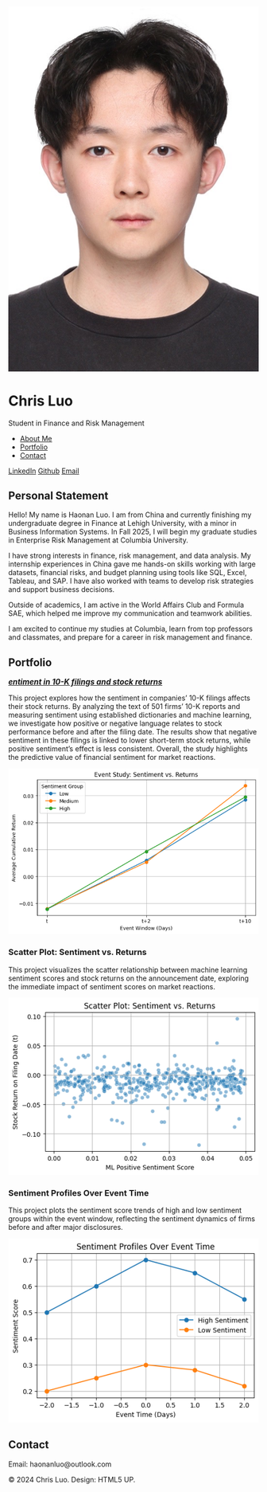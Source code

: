 
<link rel="stylesheet" href="./assets/css/style.css">
<script src="./assets/js/script.js"></script>



<div class="wrapper">
  <div class="sidebar">
    <div class="profile">
      <div class="ava-box">
        <img src="./images/ava.jpg" alt="Chris Luo" class="avatar" />
      </div>
      <h1>Chris Luo</h1>
      <p>Student in Finance and Risk Management</p>
    </div>
    <nav>
      <ul>
        <li><a href="#about">About Me</a></li>
        <li><a href="#portfolio">Portfolio</a></li>
        <li><a href="#contact">Contact</a></li>
      </ul>
    </nav>
    <div class="social-links">
      <a href="https://www.linkedin.com/in/haonan-luo-562883231/" class="social-link">LinkedIn</a>
      <a href="https://github.com/Chris514" class="social-link">Github</a>
      <a href="mailto:your.email@example.com" class="social-link">Email</a>
    </div>
  </div>

  <div class="main-content">
    <section id="about" class="section">
      <h2>Personal Statement</h2>
      <div class="statement-container">
        <div class="statement-paragraph fade-in">
          <p>Hello! My name is Haonan Luo. I am from China and currently finishing my undergraduate degree in Finance at Lehigh University, with a minor in Business Information Systems. In Fall 2025, I will begin my graduate studies in Enterprise Risk Management at Columbia University.</p>
        </div>
        <div class="statement-paragraph fade-in">
          <p>I have strong interests in finance, risk management, and data analysis. My internship experiences in China gave me hands-on skills working with large datasets, financial risks, and budget planning using tools like SQL, Excel, Tableau, and SAP. I have also worked with teams to develop risk strategies and support business decisions.</p>
        </div>
        <div class="statement-paragraph fade-in">
          <p>Outside of academics, I am active in the World Affairs Club and Formula SAE, which helped me improve my communication and teamwork abilities.</p>
        </div>
        <div class="statement-paragraph fade-in">
          <p>I am excited to continue my studies at Columbia, learn from top professors and classmates, and prepare for a career in risk management and finance.</p>
        </div>
      </div>
    </section>
  <section id="portfolio" class="section">
    <h2>Portfolio</h2>
    </section>
    <div class="portfolio-item">
      <!-- <h3>Sentiment in 10-K filings and stock returns</h3> -->
      <p>
        <!-- <a href="./pdf/report.md" style="font-weight:bold; font-style:italic; font-size:1.1em;">
          entiment in 10-K filings and stock returns
        </a> -->
               <!-- <a href="https://nbviewer.org/github/Chris514/Chris514.github.io/blob/master/pdf/report.md" style="font-weight:bold; font-style:italic; font-size:1.1em;">
          entiment in 10-K filings and stock returns
        </a> -->
        <a href="/pdf/report.html" style="font-weight:bold; font-style:italic; font-size:1.1em;">
          entiment in 10-K filings and stock returns
        </a>
      </p>
            <p>This project explores how the sentiment in companies’ 10-K filings affects their stock returns. By analyzing the text of 501 firms’ 10-K reports and measuring sentiment using established dictionaries and machine learning, we investigate how positive or negative language relates to stock performance before and after the filing date. The results show that negative sentiment in these filings is linked to lower short-term stock returns, while positive sentiment’s effect is less consistent. Overall, the study highlights the predictive value of financial sentiment for market reactions.</p>
      <img src="MidtermPro/output_5_1.png" alt="Event Study: Sentiment vs. Returns" />

  </div>
    <div class="portfolio-item">
      <h3>Scatter Plot: Sentiment vs. Returns</h3>
            <p>This project visualizes the scatter relationship between machine learning sentiment scores and stock returns on the announcement date, exploring the immediate impact of sentiment scores on market reactions.</p>
      <img src="MidtermPro/output_8_0.png" alt="Scatter Plot: Sentiment vs. Returns" />
    </div>
    <div class="portfolio-item">
      <h3>Sentiment Profiles Over Event Time</h3>
            <p>This project plots the sentiment score trends of high and low sentiment groups within the event window, reflecting the sentiment dynamics of firms before and after major disclosures.</p>
      <img src="MidtermPro/output_11_0.png" alt="Sentiment Profiles Over Event Time" />
    </div>
       <!-- <a href="https://nbviewer.org/github/Chris514/Chris514.github.io/blob/master/pdf/sample_presentation.pdf" class="btn" target="_blank">View on nbviewer</a> -->

  <section id="contact" class="section">
    <h2>Contact</h2>
    <p>Email: haonanluo@outlook.com</p>
  </section>
  </div>
</div>

<footer>
  <p>© 2024 Chris Luo. Design: HTML5 UP.</p>
</footer>

